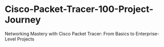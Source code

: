 # Cisco-Packet-Tracer-100-Project-Journey
Networking Mastery with Cisco Packet Tracer: From Basics to Enterprise-Level Projects
